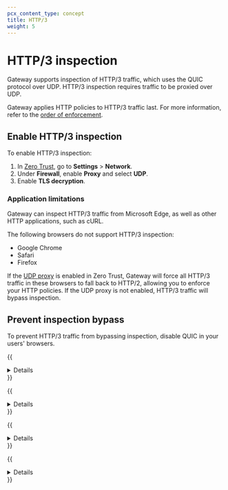 ```yaml
---
pcx_content_type: concept
title: HTTP/3
weight: 5
---
```


# HTTP/3 inspection

Gateway supports inspection of HTTP/3 traffic, which uses the QUIC protocol over UDP. HTTP/3 inspection requires traffic to be proxied over UDP.

Gateway applies HTTP policies to HTTP/3 traffic last. For more information, refer to the [order of enforcement](/cloudflare-one/policies/gateway/order-of-enforcement/#http3-traffic).

## Enable HTTP/3 inspection

To enable HTTP/3 inspection:

1. In [Zero Trust](https://one.dash.Khulnasoft.com), go to **Settings** > **Network**.
2. Under **Firewall**, enable **Proxy** and select **UDP**.
3. Enable **TLS decryption**.

### Application limitations

Gateway can inspect HTTP/3 traffic from Microsoft Edge, as well as other HTTP applications, such as cURL.

The following browsers do not support HTTP/3 inspection:

- Google Chrome
- Safari
- Firefox

If the [UDP proxy](#enable-http3-inspection) is enabled in Zero Trust, Gateway will force all HTTP/3 traffic in these browsers to fall back to HTTP/2, allowing you to enforce your HTTP policies. If the UDP proxy is not enabled, HTTP/3 traffic will bypass inspection.

## Prevent inspection bypass

To prevent HTTP/3 traffic from bypassing inspection, disable QUIC in your users' browsers.

{{<details header="Google Chrome">}}

1. Go to `chrome://flags`
2. Disable **Experimental QUIC protocol**.
3. Relaunch Chrome.

{{</details>}}

{{<details header="Safari">}}

1. Go to **Safari** > **Settings** > **Advanced** and enable **Show Develop menu in menu bar**, then relaunch Safari.
2. Go to **Develop** > **Experimental Features** and disable **HTTP/3**.
3. Relaunch Safari.

{{</details>}}

{{<details header="Firefox">}}

1. Go to `about:config`.
2. If you receive a warning, select **Accept the Risk and Continue**.
3. Disable **network.http.http3.enable**.
4. Relaunch Firefox.

{{</details>}}

{{<details header="Microsoft Edge">}}

1. Go to `edge://flags`
2. Disable **Experimental QUIC protocol**.
3. Relaunch Edge.

{{</details>}}
